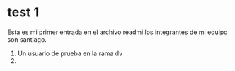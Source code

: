 # test 1

Esta es mi primer entrada en el archivo readmi los integrantes de mi equipo son santiago.
1. Un usuario de prueba en la rama dv
2. 
